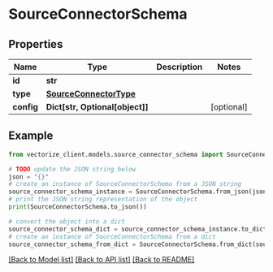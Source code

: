 # SourceConnectorSchema


## Properties

Name | Type | Description | Notes
------------ | ------------- | ------------- | -------------
**id** | **str** |  | 
**type** | [**SourceConnectorType**](SourceConnectorType.md) |  | 
**config** | **Dict[str, Optional[object]]** |  | [optional] 

## Example

```python
from vectorize_client.models.source_connector_schema import SourceConnectorSchema

# TODO update the JSON string below
json = "{}"
# create an instance of SourceConnectorSchema from a JSON string
source_connector_schema_instance = SourceConnectorSchema.from_json(json)
# print the JSON string representation of the object
print(SourceConnectorSchema.to_json())

# convert the object into a dict
source_connector_schema_dict = source_connector_schema_instance.to_dict()
# create an instance of SourceConnectorSchema from a dict
source_connector_schema_from_dict = SourceConnectorSchema.from_dict(source_connector_schema_dict)
```
[[Back to Model list]](../README.md#documentation-for-models) [[Back to API list]](../README.md#documentation-for-api-endpoints) [[Back to README]](../README.md)


